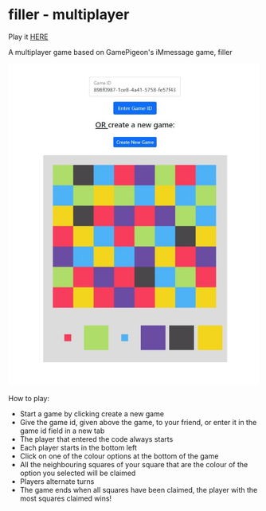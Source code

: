 # filler - multiplayer

Play it [HERE](https://artomweb.com/filler)

A multiplayer game based on GamePigeon's iMmessage game, filler

![image](image1.jpg)

How to play:

- Start a game by clicking create a new game
- Give the game id, given above the game, to your friend, or enter it in the game id field in a new tab
- The player that entered the code always starts
- Each player starts in the bottom left
- Click on one of the colour options at the bottom of the game
- All the neighbouring squares of your square that are the colour of the option you selected will be claimed
- Players alternate turns
- The game ends when all squares have been claimed, the player with the most squares claimed wins!
